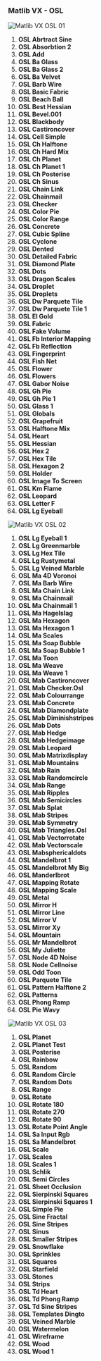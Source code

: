 ### Matlib VX - OSL

![Matlib VX OSL 01](https://github.com/don1138/blender-materials/blob/main/Matlib-VX/JPG/Matlib-VX-OSL-01.jpg)

1. **OSL Abrtract Sine**
1. **OSL Absorbtion 2**
1. **OSL Add**
1. **OSL Ba Glass**
1. **OSL Ba Glass 2**
1. **OSL Ba Velvet**
1. **OSL Barb Wire**
1. **OSL Basic Fabric**
1. **OSL Beach Ball**
1. **OSL Best Hessian**
1. **OSL Bevel.001**
1. **OSL Blackbody**
1. **OSL Castironcover**
1. **OSL Cell Simple**
1. **OSL Ch Halftone**
1. **OSL Ch Hard Mix**
1. **OSL Ch Planet**
1. **OSL Ch Planet 1**
1. **OSL Ch Posterise**
1. **OSL Ch Sinus**
1. **OSL Chain Link**
1. **OSL Chainmail**
1. **OSL Checker**
1. **OSL Color Pie**
1. **OSL Color Range**
1. **OSL Concrete**
1. **OSL Cubic Spline**
1. **OSL Cyclone**
1. **OSL Dented**
1. **OSL Detailed Fabric**
1. **OSL Diamond Plate**
1. **OSL Dots**
1. **OSL Dragon Scales**
1. **OSL Droplet**
1. **OSL Droplets**
1. **OSL Dw Parquete Tile**
1. **OSL Dw Parquete Tile 1**
1. **OSL El Gold**
1. **OSL Fabric**
1. **OSL Fake Volume**
1. **OSL Fb Interior Mapping**
1. **OSL Fb Reflection**
1. **OSL Fingerprint**
1. **OSL Fish Net**
1. **OSL Flower**
1. **OSL Flowers**
1. **OSL Gabor Noise**
1. **OSL Gh Pie**
1. **OSL Gh Pie 1**
1. **OSL Glass 1**
1. **OSL Globals**
1. **OSL Grapefruit**
1. **OSL Halftone Mix**
1. **OSL Heart**
1. **OSL Hessian**
1. **OSL Hex 2**
1. **OSL Hex Tile**
1. **OSL Hexagon 2**
1. **OSL Holder**
1. **OSL Image To Screen**
1. **OSL Km Flame**
1. **OSL Leopard**
1. **OSL Letter F**
1. **OSL Lg Eyeball**

![Matlib VX OSL 02](https://github.com/don1138/blender-materials/blob/main/Matlib-VX/JPG/Matlib-VX-OSL-02.jpg)

1. **OSL Lg Eyeball 1**
1. **OSL Lg Greenmarble**
1. **OSL Lg Hex Tile**
1. **OSL Lg Rustymetal**
1. **OSL Lg Veined Marble**
1. **OSL Ma 4D Voronoi**
1. **OSL Ma Barb Wire**
1. **OSL Ma Chain Link**
1. **OSL Ma Chainmail**
1. **OSL Ma Chainmail 1**
1. **OSL Ma Hagelslag**
1. **OSL Ma Hexagon**
1. **OSL Ma Hexagon 1**
1. **OSL Ma Scales**
1. **OSL Ma Soap Bubble**
1. **OSL Ma Soap Bubble 1**
1. **OSL Ma Toon**
1. **OSL Ma Weave**
1. **OSL Ma Weave 1**
1. **OSL Mab Castironcover**
1. **OSL Mab Checker.Osl**
1. **OSL Mab Colourrange**
1. **OSL Mab Concrete**
1. **OSL Mab Diamondplate**
1. **OSL Mab Diminishstripes**
1. **OSL Mab Dots**
1. **OSL Mab Hedge**
1. **OSL Mab Hedgeimage**
1. **OSL Mab Leopard**
1. **OSL Mab Matrixdisplay**
1. **OSL Mab Mountains**
1. **OSL Mab Rain**
1. **OSL Mab Randomcircle**
1. **OSL Mab Range**
1. **OSL Mab Ripples**
1. **OSL Mab Semicircles**
1. **OSL Mab Splat**
1. **OSL Mab Stripes**
1. **OSL Mab Symmetry**
1. **OSL Mab Triangles.Osl**
1. **OSL Mab Vectorrotate**
1. **OSL Mab Vectorscale**
1. **OSL Mabsphericaldots**
1. **OSL Mandelbrot 1**
1. **OSL Mandelbrot My Big**
1. **OSL Manderlbrot**
1. **OSL Mapping Rotate**
1. **OSL Mapping Scale**
1. **OSL Metal**
1. **OSL Mirror H**
1. **OSL Mirror Line**
1. **OSL Mirror V**
1. **OSL Mirror Xy**
1. **OSL Mountain**
1. **OSL Mr Mandelbrot**
1. **OSL My Juliette**
1. **OSL Node 4D Noise**
1. **OSL Node Cellnoise**
1. **OSL Odd Toon**
1. **OSL Parquete Tile**
1. **OSL Pattern Halftone 2**
1. **OSL Patterns**
1. **OSL Phong Ramp**
1. **OSL Pie Wavy**

![Matlib VX OSL 03](https://github.com/don1138/blender-materials/blob/main/Matlib-VX/JPG/Matlib-VX-OSL-03.jpg)

1. **OSL Planet**
1. **OSL Planet Test**
1. **OSL Posterise**
1. **OSL Rainbow**
1. **OSL Random**
1. **OSL Random Circle**
1. **OSL Random Dots**
1. **OSL Range**
1. **OSL Rotate**
1. **OSL Rotate 180**
1. **OSL Rotate 270**
1. **OSL Rotate 90**
1. **OSL Rotate Point Angle**
1. **OSL Sa Input Rgb**
1. **OSL Sa Mandelbrot**
1. **OSL Scale**
1. **OSL Scales**
1. **OSL Scales 1**
1. **OSL Schlik**
1. **OSL Semi Circles**
1. **OSL Sheet Occlusion**
1. **OSL Sierpinski Squares**
1. **OSL Sierpinski Squares 1**
1. **OSL Simple Pie**
1. **OSL Sine Fractal**
1. **OSL Sine Stripes**
1. **OSL Sinus**
1. **OSL Smaller Stripes**
1. **OSL Snowflake**
1. **OSL Sprinkles**
1. **OSL Squares**
1. **OSL Starfield**
1. **OSL Stones**
1. **OSL Strips**
1. **OSL Td Heart**
1. **OSL Td Phong Ramp**
1. **OSL Td Sine Stripes**
1. **OSL Templates Dingto**
1. **OSL Veined Marble**
1. **OSL Watermelon**
1. **OSL Wireframe**
1. **OSL Wood**
1. **OSL Wood 1**
